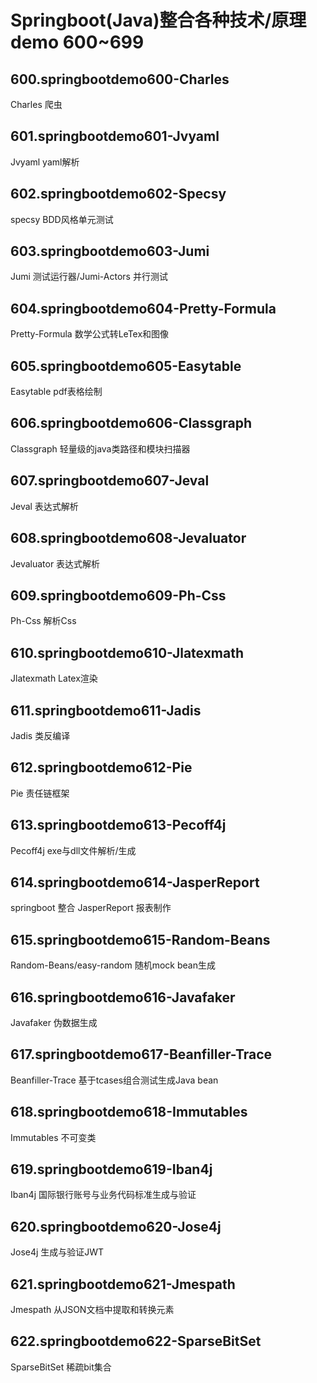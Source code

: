 # Springboot(Java)整合各种技术/原理demo 600~699
## 600.springbootdemo600-Charles
Charles 爬虫

## 601.springbootdemo601-Jvyaml
Jvyaml yaml解析

## 602.springbootdemo602-Specsy
specsy BDD风格单元测试

## 603.springbootdemo603-Jumi
Jumi 测试运行器/Jumi-Actors 并行测试

## 604.springbootdemo604-Pretty-Formula
Pretty-Formula 数学公式转LeTex和图像

## 605.springbootdemo605-Easytable
Easytable pdf表格绘制

## 606.springbootdemo606-Classgraph
Classgraph 轻量级的java类路径和模块扫描器

## 607.springbootdemo607-Jeval
Jeval 表达式解析

## 608.springbootdemo608-Jevaluator
Jevaluator 表达式解析

## 609.springbootdemo609-Ph-Css
Ph-Css 解析Css

## 610.springbootdemo610-Jlatexmath
Jlatexmath Latex渲染

## 611.springbootdemo611-Jadis
Jadis 类反编译

## 612.springbootdemo612-Pie
Pie 责任链框架

## 613.springbootdemo613-Pecoff4j
Pecoff4j exe与dll文件解析/生成

## 614.springbootdemo614-JasperReport
springboot 整合 JasperReport 报表制作

## 615.springbootdemo615-Random-Beans
Random-Beans/easy-random 随机mock bean生成

## 616.springbootdemo616-Javafaker
Javafaker 伪数据生成

## 617.springbootdemo617-Beanfiller-Trace
Beanfiller-Trace 基于tcases组合测试生成Java bean

## 618.springbootdemo618-Immutables
Immutables 不可变类

## 619.springbootdemo619-Iban4j
Iban4j 国际银行账号与业务代码标准生成与验证

## 620.springbootdemo620-Jose4j
Jose4j 生成与验证JWT

## 621.springbootdemo621-Jmespath
Jmespath 从JSON文档中提取和转换元素

## 622.springbootdemo622-SparseBitSet
SparseBitSet 稀疏bit集合
